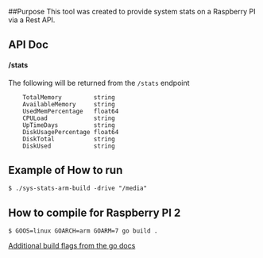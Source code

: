 ##Purpose
This tool was created to provide system stats on a Raspberry PI via a Rest API.

## API Doc
#### /stats
The following will be returned from the `/stats` endpoint
	
```golang
	TotalMemory         string
	AvailableMemory     string
	UsedMemPercentage   float64
	CPULoad             string
	UpTimeDays          string
	DiskUsagePercentage float64
	DiskTotal           string
	DiskUsed            string
```

## Example of How to run
`$ ./sys-stats-arm-build -drive "/media"`

## How to compile for Raspberry PI 2
`$ GOOS=linux GOARCH=arm GOARM=7 go build .`

[Additional build flags from the go docs](https://golang.org/doc/install/source#environment)
